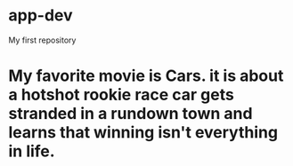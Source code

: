 # app-dev
My first repository

# My favorite movie is **Cars**. it is about a hotshot rookie race car gets stranded in a rundown town and learns that winning isn't everything in life.
